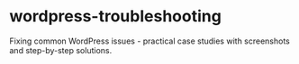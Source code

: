 # wordpress-troubleshooting
Fixing common WordPress issues - practical case studies with screenshots and step-by-step solutions.
